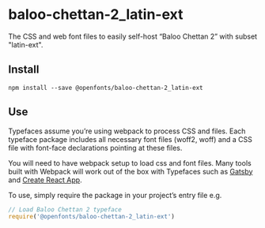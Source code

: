 
# baloo-chettan-2_latin-ext

The CSS and web font files to easily self-host “Baloo Chettan 2” with subset "latin-ext".

## Install

`npm install --save @openfonts/baloo-chettan-2_latin-ext`

## Use

Typefaces assume you’re using webpack to process CSS and files. Each typeface
package includes all necessary font files (woff2, woff) and a CSS file with
font-face declarations pointing at these files.

You will need to have webpack setup to load css and font files. Many tools built
with Webpack will work out of the box with Typefaces such as [Gatsby](https://github.com/gatsbyjs/gatsby)
and [Create React App](https://github.com/facebookincubator/create-react-app).

To use, simply require the package in your project’s entry file e.g.

```javascript
// Load Baloo Chettan 2 typeface
require('@openfonts/baloo-chettan-2_latin-ext')
```
